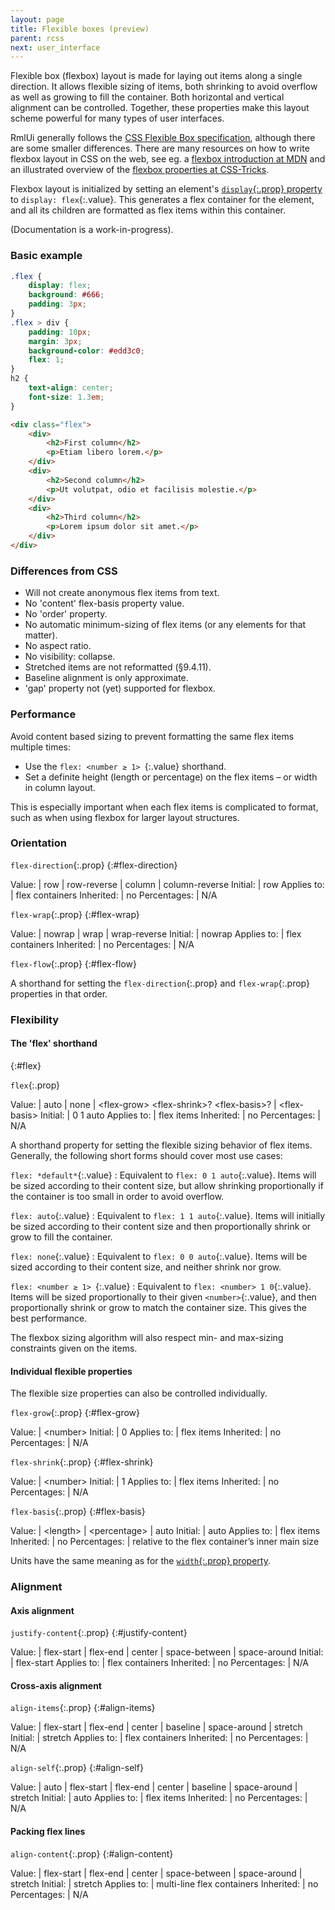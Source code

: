 ```yaml
---
layout: page
title: Flexible boxes (preview)
parent: rcss
next: user_interface
---
```


Flexible box (flexbox) layout is made for laying out items along a single direction. It allows flexible sizing of items, both shrinking to avoid overflow as well as growing to fill the container. Both horizontal and vertical alignment can be controlled. Together, these properties make this layout scheme powerful for many types of user interfaces.

RmlUi generally follows the [CSS Flexible Box specification](https://drafts.csswg.org/css-flexbox/), although there are some smaller differences. There are many resources on how to write flexbox layout in CSS on the web, see eg. a [flexbox introduction at MDN](https://developer.mozilla.org/en-US/docs/Web/CSS/CSS_Flexible_Box_Layout) and an illustrated overview of the [flexbox properties at CSS-Tricks](https://css-tricks.com/snippets/css/a-guide-to-flexbox/).

Flexbox layout is initialized by setting an element's [`display`{:.prop} property](visual_formatting_model.html#display) to `display: flex`{:.value}. This generates a flex container for the element, and all its children are formatted as flex items within this container.

(Documentation is a work-in-progress).

### Basic example

```css
.flex {
	display: flex;
	background: #666;
	padding: 3px;
}
.flex > div {
	padding: 10px;
	margin: 3px;
	background-color: #edd3c0;
	flex: 1;
}
h2 {
	text-align: center;
	font-size: 1.3em;
}
```

```html
<div class="flex">
	<div>
		<h2>First column</h2>
		<p>Etiam libero lorem.</p>
	</div>
	<div>
		<h2>Second column</h2>
		<p>Ut volutpat, odio et facilisis molestie.</p>
	</div>
	<div>
		<h2>Third column</h2>
		<p>Lorem ipsum dolor sit amet.</p>
	</div>
</div>
```

### Differences from CSS

- Will not create anonymous flex items from text.
- No 'content' flex-basis property value.
- No 'order' property.
- No automatic minimum-sizing of flex items (or any elements for that matter).
- No aspect ratio.
- No visibility: collapse.
- Stretched items are not reformatted (§9.4.11).
- Baseline alignment is only approximate.
- 'gap' property not (yet) supported for flexbox.

### Performance

Avoid content based sizing to prevent formatting the same flex items multiple times:

- Use the `flex: <number ≥ 1> `{:.value} shorthand.
- Set a definite height (length or percentage) on the flex items – or width in column layout.
  
This is especially important when each flex items is complicated to format, such as when using flexbox for larger layout structures.

### Orientation


`flex-direction`{:.prop}
{:#flex-direction}

Value: | row \| row-reverse \| column \| column-reverse
Initial: | row
Applies to: | flex containers
Inherited: | no
Percentages: | N/A



`flex-wrap`{:.prop}
{:#flex-wrap}

Value: | nowrap \| wrap \| wrap-reverse
Initial: | nowrap
Applies to: | flex containers
Inherited: | no
Percentages: | N/A



`flex-flow`{:.prop}
{:#flex-flow}

A shorthand for setting the `flex-direction`{:.prop} and `flex-wrap`{:.prop} properties in that order.




### Flexibility


#### The 'flex' shorthand
{:#flex}

`flex`{:.prop}

Value: | auto \| none \| \<flex-grow\> \<flex-shrink\>? \<flex-basis\>? \| \<flex-basis\>
Initial: | 0 1 auto
Applies to: | flex items
Inherited: | no
Percentages: | N/A

A shorthand property for setting the flexible sizing behavior of flex items. Generally, the following short forms should cover most use cases:

`flex: *default*`{:.value}
: Equivalent to `flex: 0 1 auto`{:.value}. Items will be sized according to their content size, but allow shrinking proportionally if the container is too small in order to avoid overflow.

`flex: auto`{:.value}
: Equivalent to `flex: 1 1 auto`{:.value}. Items will initially be sized according to their content size and then proportionally shrink or grow to fill the container. 

`flex: none`{:.value}
: Equivalent to `flex: 0 0 auto`{:.value}. Items will be sized according to their content size, and neither shrink nor grow.

`flex: <number ≥ 1> `{:.value}
: Equivalent to `flex: <number> 1 0`{:.value}. Items will be sized proportionally to their given `<number>`{:.value}, and then proportionally shrink or grow to match the container size. This gives the best performance.

The flexbox sizing algorithm will also respect min- and max-sizing constraints given on the items.


#### Individual flexible properties

The flexible size properties can also be controlled individually.

`flex-grow`{:.prop}
{:#flex-grow}

Value: | \<number\>
Initial: | 0
Applies to: | flex items
Inherited: | no
Percentages: | N/A

`flex-shrink`{:.prop}
{:#flex-shrink}

Value: | \<number\>
Initial: | 1
Applies to: | flex items
Inherited: | no
Percentages: | N/A

`flex-basis`{:.prop}
{:#flex-basis}

Value: | \<length\> \| \<percentage\> \| auto
Initial: | auto
Applies to: | flex items
Inherited: | no
Percentages: | relative to the flex container’s inner main size

Units have the same meaning as for the [`width`{:.prop} property](visual_formatting_model_details.html#width).



### Alignment


#### Axis alignment

`justify-content`{:.prop}
{:#justify-content}

Value: | flex-start \| flex-end \| center \| space-between \| space-around
Initial: | flex-start
Applies to: | flex containers
Inherited: | no
Percentages: | N/A


#### Cross-axis alignment

`align-items`{:.prop}
{:#align-items}

Value: | flex-start \| flex-end \| center \| baseline \| space-around \| stretch
Initial: | stretch
Applies to: | flex containers
Inherited: | no
Percentages: | N/A

`align-self`{:.prop}
{:#align-self}

Value: | auto \| flex-start \| flex-end \| center \| baseline \| space-around \| stretch
Initial: | auto
Applies to: | flex items
Inherited: | no
Percentages: | N/A


#### Packing flex lines

`align-content`{:.prop}
{:#align-content}

Value: | flex-start \| flex-end \| center \| space-between \| space-around \| stretch
Initial: | stretch
Applies to: | multi-line flex containers
Inherited: | no
Percentages: | N/A

